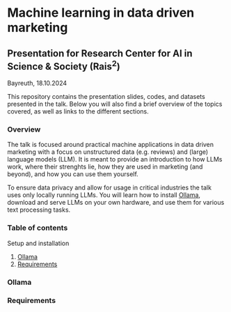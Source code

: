 # Machine learning in data driven marketing
## Presentation for Research Center for AI in Science & Society (Rais<sup>2</sup>)

Bayreuth, 18.10.2024

This repository contains the presentation slides, codes, and datasets presented in the talk.
Below you will also find a brief overview of the topics covered, as well as links to the different sections.


### Overview
The talk is focused around practical machine applications in data driven marketing with a focus on unstructured data (e.g. reviews) and (large) language models (LLM).
It is meant to provide an introduction to how LLMs work, where their strenghts lie, how they are used in marketing (and beyond), and how you can use them yourself.

To ensure data privacy and allow for usage in critical industries the talk uses only locally running LLMs.
You will learn how to install [Ollama](https://ollama.com/), download and serve LLMs on your own hardware, and use them for various text processing tasks.
### Table of contents
Setup and installation
1. [Ollama](#ollama)
2. [Requirements](#requirements)




### Ollama
### Requirements